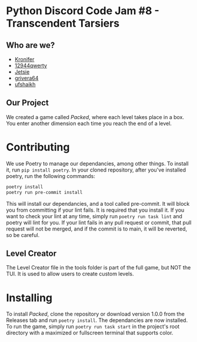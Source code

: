 # Python Discord Code Jam #8 - Transcendent Tarsiers

## Who are we?
 - [Kronifer](https://github.com/Kronifer)
 - [12944qwerty](https://github.com/12944qwerty)
 - [Jetsie](https://github.com/Jetsie)
 - [grivera64](https://github.com/grivera64)
 - [ufshaikh](https://github.com/ufshaikh)

## Our Project

We created a game called _Packed_, where each level takes place in a box. You enter another dimension
each time you reach the end of a level.

# Contributing

We use Poetry to manage our dependancies, among other things. To install it, run `pip install poetry`.
In your cloned repository, after you've installed poetry, run the following commands:
```sh
poetry install
poetry run pre-commit install
```
This will install our dependancies, and a tool called pre-commit. It will block you from committing if your
lint fails. It is required that you install it. If you want to check your lint at any time, simply run `poetry run task lint` and poetry will lint for you.
If your lint fails in any pull request or commit, that pull request will not be merged, and if the commit is to main, it will be reverted, so be careful.

## Level Creator

The Level Creator file in the tools folder is part of the full game, but NOT the TUI. It is used to
allow users to create custom levels.

# Installing

To install _Packed_, clone the repository or download version 1.0.0 from the Releases tab and run `poetry install`. The dependancies are now
installed. To run the game, simply run `poetry run task start` in the project's root directory with
a maximized or fullscreen terminal that supports color.
